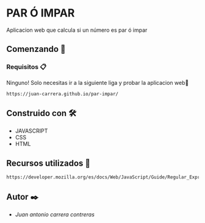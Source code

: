 # PAR Ó IMPAR

Aplicacion web que calcula si un número es par ó impar

## Comenzando 🚀


### Requisitos 📋

Ninguno! Solo necesitas ir a la siguiente liga y probar la aplicacion web😬

```
https://juan-carrera.github.io/par-impar/
```

## Construido con 🛠️

* JAVASCRIPT
* CSS
* HTML

## Recursos utilizados 👀

```
https://developer.mozilla.org/es/docs/Web/JavaScript/Guide/Regular_Expressions
```


## Autor ✒️

* *Juan antonio carrera contreras* 



